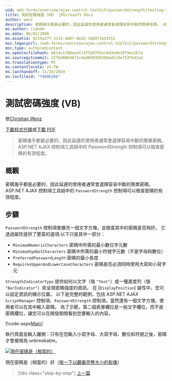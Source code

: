 ```yaml
---
uid: web-forms/overview/ajax-control-toolkit/passwordstrength/testing-the-strength-of-a-password-vb
title: 測試密碼強度（VB） |Microsoft Docs
author: wenz
description: 密碼幾乎都是必要的，因此延遲的使用者通常會選擇容易中斷的簡單密碼。 ASP 中的 PasswordStrength 控制項。N 。
ms.author: riande
ms.date: 06/02/2008
ms.assetid: 9215a37f-3133-4887-8ed2-3689f3a53551
msc.legacyurl: /web-forms/overview/ajax-control-toolkit/passwordstrength/testing-the-strength-of-a-password-vb
msc.type: authoredcontent
ms.openlocfilehash: b614e1788eeafc175dd792ec6d3e4619f9ea2b7a
ms.sourcegitcommit: 22fbd8863672c4ad6693b8388ad5c8e753fb41a2
ms.translationtype: MT
ms.contentlocale: zh-TW
ms.lasthandoff: 11/28/2019
ms.locfileid: "74606266"
---
```

# <a name="testing-the-strength-of-a-password-vb"></a>測試密碼強度 (VB)

依[Christian Wenz](https://github.com/wenz)

[下載程式代碼](https://download.microsoft.com/download/9/3/f/93f8daea-bebd-4821-833b-95205389c7d0/PasswordStrength0.vb.zip)或[下載 PDF](https://download.microsoft.com/download/2/d/c/2dc10e34-6983-41d4-9c08-f78f5387d32b/passwordstrength0VB.pdf)

> 密碼幾乎都是必要的，因此延遲的使用者通常會選擇容易中斷的簡單密碼。 ASP.NET AJAX 控制項工具組中的 PasswordStrength 控制項可以檢查密碼的有效程度。

## <a name="overview"></a>概觀

密碼幾乎都是必要的，因此延遲的使用者通常會選擇容易中斷的簡單密碼。 ASP.NET AJAX 控制項工具組中的 `PasswordStrength` 控制項可以檢查密碼的有效程度。

## <a name="steps"></a>步驟

`PasswordStrength` 控制項會擴充一個文字方塊，並檢查其中的密碼是否夠好。 它透過屬性提供了豐富的選項;以下只是其中一部分：

- `MinimumNumericCharacters` 密碼中所需的最小數位字元數
- `MinimumSymbolCharacters` 密碼中所需的最小符號字元數（不是字母和數位）
- `PreferredPasswordLength` 密碼的最小長度
- `RequiresUpperAndLowerCaseCharacters` 密碼是否必須同時使用大寫和小寫字元

`StrengthIndicatorType` 提供如何以文字（值 `"Text"`）或一種進度列（值 `"BarIndicator"`）來呈現密碼強度的資訊。 在 [`DisplayPosition`] 屬性中，您可以設定資訊的顯示位置。 以下是完整的範例，包括 ASP.NET AJAX `ScriptManager` 控制項、`PasswordStrength` 控制項，當然還有一個文字方塊，使用者可以在其中輸入密碼。 為了示範，第二個表單欄位是一般文字欄位，而不是密碼欄位，讓您可以在開發期間看到您要輸入的內容。

[!code-aspx[Main](testing-the-strength-of-a-password-vb/samples/sample1.aspx)]

執行頁面並輸入離開：只有在您輸入小寫字母、大寫字母、數位和符號之後，密碼才會被視為 unbreakable。

[![現在密碼是（相當的）](testing-the-strength-of-a-password-vb/_static/image2.png)](testing-the-strength-of-a-password-vb/_static/image1.png)

現在密碼是（相當的）好（[按一下以觀看完整大小的影像](testing-the-strength-of-a-password-vb/_static/image3.png)）

> [!div class="step-by-step"]
> [上一篇](testing-the-strength-of-a-password-cs.md)
